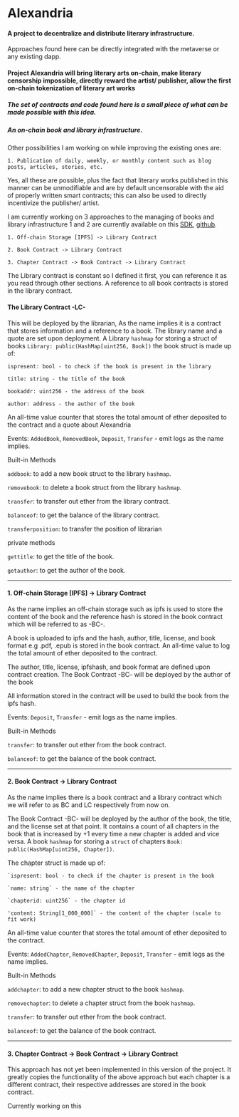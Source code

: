 # Alexandria


#### A project to decentralize and distribute literary infrastructure.

Approaches found here can be directly integrated with the metaverse or any existing dapp.

#### Project Alexandria will bring literary arts on-chain, make literary censorship impossible, directly reward the artist/ publisher, allow the first on-chain tokenization of literary art works

##### The set of contracts and code found here is a small piece of what can be made possible with this idea.

##### An on-chain book and library infrastructure.

Other possibilities I am working on while improving the existing ones are:

	1. Publication of daily, weekly, or monthly content such as blog posts, articles, stories, etc.

Yes, all these are possible, plus the fact that literary works published in this manner can be unmodifiable and are by default uncensorable with the aid of properly written smart contracts; this can also be used to directly incentivize the publisher/ artist.

I am currently working on 3 approaches to the managing of books and library infrastructure
1 and 2 are currently available on this [SDK](https://pypi.org/project/W3Alexandria/), [github](https://github.com/ObiajuluM/W3Alexandria).

	1. Off-chain Storage [IPFS] -> Library Contract

	2. Book Contract -> Library Contract

	3. Chapter Contract -> Book Contract -> Library Contract


The Library contract is constant so I defined it first, you can reference it as you read through other sections.
A reference to all book contracts is stored in the library contract.

#### The Library Contract -LC- 
This will be deployed by the librarian, As the name implies it is a contract that stores information and a reference to a book.
The library name and a quote are set upon deployment.
A Library `hashmap` for storing a struct of books `Library: public(HashMap[uint256, Book])` the book struct is made up of:

	ispresent: bool - to check if the book is present in the library
   
	title: string - the title of the book
   
	bookaddr: uint256 - the address of the book
   
	author: address - the author of the book
   
An all-time value counter that stores the total amount of ether deposited to the contract and a quote about Alexandria

Events: `AddedBook`, `RemovedBook`, `Deposit`, `Transfer` - emit logs as the name implies.

Built-in Methods

`addbook`: to add a new book struct to the library `hashmap`.

`removebook`: to delete a book struct from the library `hashmap`.

`transfer`: to transfer out ether from the library contract.

`balanceof`: to get the balance of the library contract.

`transferposition`: to transfer the position of librarian 


private methods

`gettitle`: to get the title of the book.

`getauthor`: to get the author of the book.

----------------------------------------------------------------------------

#### 1. Off-chain Storage [IPFS] -> Library Contract

As the name implies an off-chain storage such as ipfs is used to store the content of the book and the reference hash is stored in the book contract which will be referred to as -BC-.

A book is uploaded to ipfs and the hash, author, title, license, and book format e.g .pdf, .epub is stored in the book contract.
An all-time value to log the total amount of ether deposited to the contract.

The author, title, license, ipfshash, and book format are defined upon contract creation.
The Book Contract -BC- will be deployed by the author of the book

All information stored in the contract will be used to build the book from the ipfs hash.

Events: `Deposit`, `Transfer` - emit logs as the name implies.


Built-in Methods

`transfer`: to transfer out ether from the book contract.

`balanceof`: to get the balance of the book contract.


-----------------------------------------------------------------------


#### 2. Book Contract -> Library Contract

As the name implies there is a book contract and a library contract which we will refer to as BC and LC respectively from now on.

The Book Contract -BC- will be deployed by the author of the book, the title, and the license set at that point.
It contains a count of all chapters in the book that is increased by +1 every time a new chapter is added and vice versa.
A book `hashmap` for storing a `struct` of chapters `Book: public(HashMap[uint256, Chapter])`.

The chapter struct is made up of:

	`ispresent: bool - to check if the chapter is present in the book
   
	`name: string` - the name of the chapter
   
	`chapterid: uint256` - the chapter id
   
	'content: String[1_000_000]` - the content of the chapter (scale to fit work)
   
An all-time value counter that stores the total amount of ether deposited to the contract.

Events: `AddedChapter`, `RemovedChapter`, `Deposit`, `Transfer` - emit logs as the name implies.


Built-in Methods

`addchapter`: to add a new chapter struct to the book `hashmap`.

`removechapter`: to delete a chapter struct from the book `hashmap`.

`transfer`: to transfer out ether from the book contract.

`balanceof`: to get the balance of the book contract.


-----------------------------------------------------------------------


#### 3. Chapter Contract -> Book Contract -> Library Contract

This approach has not yet been implemented in this version of the project.
It greatly copies the functionality of the above approach but each chapter is a different contract, their respective addresses are stored in the book contract.

Currently working on this 
